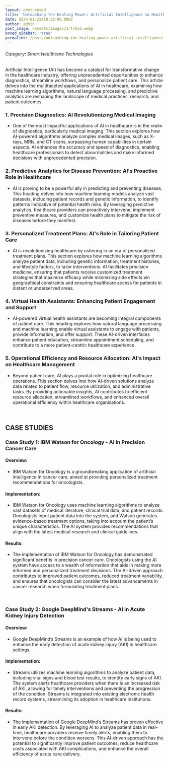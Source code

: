 ```yaml
---
layout: post-boxed
title: 'Unleashing the Healing Power: Artificial Intelligence in Healthcare'
date: 2024-01-22T18:30:00.000Z
author: admin
post_image: /assets/images/art/ha5.webp
boxed_sidebar: 'true'
permalink: /posts/unleashing-the-healing-power-artificial-intelligence-in-healthcare
---
```


###### Category: Smart Healthcare Technologies

Artificial Intelligence (AI) has become a catalyst for transformative change in the healthcare industry, offering unprecedented opportunities to enhance diagnostics, streamline workflows, and personalize patient care. This article delves into the multifaceted applications of AI in healthcare, examining how machine learning algorithms, natural language processing, and predictive analytics are reshaping the landscape of medical practices, research, and patient outcomes.

### 1. Precision Diagnostics: AI Revolutionizing Medical Imaging

* One of the most impactful applications of AI in healthcare is in the realm of diagnostics, particularly medical imaging. This section explores how AI-powered algorithms analyze complex medical images, such as X-rays, MRIs, and CT scans, surpassing human capabilities in certain aspects. AI enhances the accuracy and speed of diagnostics, enabling healthcare professionals to detect abnormalities and make informed decisions with unprecedented precision.

### 2. Predictive Analytics for Disease Prevention: AI's Proactive Role in Healthcare

* AI is proving to be a powerful ally in predicting and preventing diseases. This heading delves into how machine learning models analyze vast datasets, including patient records and genetic information, to identify patterns indicative of potential health risks. By leveraging predictive analytics, healthcare providers can proactively intervene, implement preventive measures, and customize health plans to mitigate the risk of diseases before they manifest.

### 3. Personalized Treatment Plans: AI's Role in Tailoring Patient Care

* AI is revolutionizing healthcare by ushering in an era of personalized treatment plans. This section explores how machine learning algorithms analyze patient data, including genetic information, treatment histories, and lifestyle factors, to tailor interventions. AI facilitates precision medicine, ensuring that patients receive customized treatment strategies that maximize efficacy while minimizing side effects.wn geographical constraints and ensuring healthcare access for patients in distant or underserved areas.

### 4. Virtual Health Assistants: Enhancing Patient Engagement and Support

* AI-powered virtual health assistants are becoming integral components of patient care. This heading explores how natural language processing and machine learning enable virtual assistants to engage with patients, provide information, and offer support. These AI-driven interfaces enhance patient education, streamline appointment scheduling, and contribute to a more patient-centric healthcare experience.

### 5. Operational Efficiency and Resource Allocation: AI's Impact on Healthcare Management

* Beyond patient care, AI plays a pivotal role in optimizing healthcare operations. This section delves into how AI-driven solutions analyze data related to patient flow, resource utilization, and administrative tasks. By providing actionable insights, AI contributes to efficient resource allocation, streamlined workflows, and enhanced overall operational efficiency within healthcare organizations.

<br>

## CASE STUDIES

### Case Study 1: IBM Watson for Oncology - AI in Precision Cancer Care

#### Overview:

* IBM Watson for Oncology is a groundbreaking application of artificial intelligence in cancer care, aimed at providing personalized treatment recommendations for oncologists.

#### Implementation:

* IBM Watson for Oncology uses machine learning algorithms to analyze vast datasets of medical literature, clinical trial data, and patient records. Oncologists input patient data into the system, and Watson generates evidence-based treatment options, taking into account the patient’s unique characteristics. The AI system provides recommendations that align with the latest medical research and clinical guidelines.

#### Results:

* The implementation of IBM Watson for Oncology has demonstrated significant benefits in precision cancer care. Oncologists using the AI system have access to a wealth of information that aids in making more informed and personalized treatment decisions. The AI-driven approach contributes to improved patient outcomes, reduced treatment variability, and ensures that oncologists can consider the latest advancements in cancer research when formulating treatment plans.

<br>

### Case Study 2: Google DeepMind's Streams - AI in Acute Kidney Injury Detection

#### Overview:

* Google DeepMind’s Streams is an example of how AI is being used to enhance the early detection of acute kidney injury (AKI) in healthcare settings.

#### Implementation:

* Streams utilizes machine learning algorithms to analyze patient data, including vital signs and blood test results, to identify early signs of AKI. The system alerts healthcare providers when there is an increased risk of AKI, allowing for timely interventions and preventing the progression of the condition. Streams is integrated into existing electronic health record systems, streamlining its adoption in healthcare institutions.

#### Results:

* The implementation of Google DeepMind’s Streams has proven effective in early AKI detection. By leveraging AI to analyze patient data in real-time, healthcare providers receive timely alerts, enabling them to intervene before the condition worsens. This AI-driven approach has the potential to significantly improve patient outcomes, reduce healthcare costs associated with AKI complications, and enhance the overall efficiency of acute care delivery.
